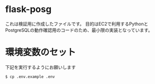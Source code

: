 # flask-posg

これは検証用に作成したファイルです。
目的はEC2で利用するPythonとPostgreSQLの動作確認用のコードのため、最小限の実装となっています。


# 環境変数のセット

下記を実行するようにお願いします

```
$ cp .env.example .env
```
